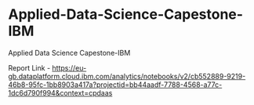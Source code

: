 # Applied-Data-Science-Capestone-IBM
Applied Data Science Capestone-IBM

Report Link - https://eu-gb.dataplatform.cloud.ibm.com/analytics/notebooks/v2/cb552889-9219-46b8-95fc-1bb8903a417a?projectid=bb44aadf-7788-4568-a77c-1dc6d790f994&context=cpdaas
